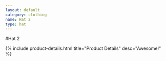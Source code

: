 ```yaml
---
layout: default
category: clothing
name: Hat 2
type: hat
---
```


#Hat 2

{% include product-details.html title="Product Details" desc="Awesome!" %}